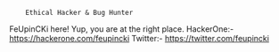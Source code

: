         Ethical Hacker & Bug Hunter
  FeUpinCKi here! Yup, you are at the right place.
HackerOne:- https://hackerone.com/feupincki
Twitter:- https://twitter.com/feupincki
